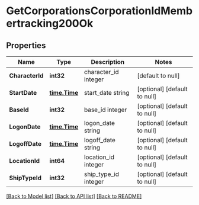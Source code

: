 # GetCorporationsCorporationIdMembertracking200Ok

## Properties
Name | Type | Description | Notes
------------ | ------------- | ------------- | -------------
**CharacterId** | **int32** | character_id integer | [default to null]
**StartDate** | [**time.Time**](time.Time.md) | start_date string | [optional] [default to null]
**BaseId** | **int32** | base_id integer | [optional] [default to null]
**LogonDate** | [**time.Time**](time.Time.md) | logon_date string | [optional] [default to null]
**LogoffDate** | [**time.Time**](time.Time.md) | logoff_date string | [optional] [default to null]
**LocationId** | **int64** | location_id integer | [optional] [default to null]
**ShipTypeId** | **int32** | ship_type_id integer | [optional] [default to null]

[[Back to Model list]](../README.md#documentation-for-models) [[Back to API list]](../README.md#documentation-for-api-endpoints) [[Back to README]](../README.md)


